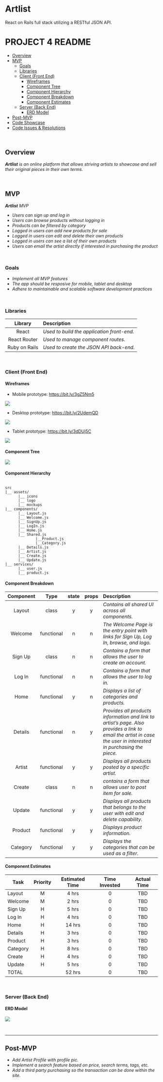 # Artlist
 React on Rails full stack utilizing a RESTful JSON API. 

# PROJECT 4 README <!-- omit in toc -->

- [Overview](#overview)
- [MVP](#mvp)
  - [Goals](#goals)
  - [Libraries](#libraries)
  - [Client (Front End)](#client-front-end)
    - [Wireframes](#wireframes)
    - [Component Tree](#component-tree)
    - [Component Hierarchy](#component-hierarchy)
    - [Component Breakdown](#component-breakdown)
    - [Component Estimates](#component-estimates)
  - [Server (Back End)](#server-back-end)
    - [ERD Model](#erd-model)
- [Post-MVP](#post-mvp)
- [Code Showcase](#code-showcase)
- [Code Issues & Resolutions](#code-issues--resolutions)

<br>

## Overview

_**Artlist** is an online platform that allows striving artists to showcase and sell their original pieces in their own terms._


<br>

## MVP

_**Artlist** MVP_
- _Users can sign up and log in_
- _Users can browse products without logging in_
- _Products can be filtered by category_
- _Logged in users can add new products for sale_
- _Logged in users can edit and delete their own products_
- _Logged in users can see a list of their own products_
- _Users can email the artist directly if interested in purchasing the product_


<br>

### Goals

- _Implement all MVP features_
- _The app should be resposive for mobile, tablet and desktop_
- _Adhere to maintainable and scalable software development practices_


<br>

### Libraries


|     Library      | Description                                |
| :--------------: | :----------------------------------------- |
|      React       | _Used to build the application front-end._ |
|   React Router   | _Used to manage component routes._         |
| Ruby on Rails    | _Used to create the JSON API back-end._    |


<br>

### Client (Front End)

#### Wireframes

- Mobile prototype: https://bit.ly/3gZ5Nm5

![](/README_files/mobile.gif)

- Desktop prototype: https://bit.ly/2UdemQD

![](/README_files/Desktop.gif)

- Tablet prototype: https://bit.ly/3dDUj5C

![](/README_files/tablet.gif)




#### Component Tree

![](/README_files/Diagram.png)

#### Component Hierarchy
 
``` structure

src
|__ assets/
      |__ icons
      |__ logo
      |__ mockups
|__ components/
      |__ Layout.js
      |__ Welcome.js
      |__ SignUp.js
      |__ LogIn.js
      |__ Home.js
      |__ Shared.js
              |__Product.js
              |__Category.js
      |__ Details.js
      |__ Artist.js
      |__ Create.js
      |__ Update.js
|__ services/
      |__ user.js
      |__ product.js

```

#### Component Breakdown

|  Component   |    Type    | state | props | Description                                                      |
| :----------: | :--------: | :---: | :---: | :--------------------------------------------------------------- |
|    Layout    | class      |   y   |   y   | _Contains all shared UI across all components._               |
|  Welcome     | functional |   n   |   n   | _The Welcome Page is the entry point with links for Sign Up, Log In, browse, and logo._ |
|   Sign Up    |   class    |   n   |   n   | _Contains a form that allows the user to create an account._      |
| Log In       | functional |   n   |   n   | _Contains a form that allows the user to log in._                 |
|    Home      | functional |   y   |   n   | _Displays a list of categories and products._ |
|    Details   | functional |   n   |   y   | _Provides all products information and link to artist’s page. Also provides a link to email the artist in case the user in interested in purchasing the piece._               |
|  Artist      | functional |   y   |   y   | _Displays all products posted by a specific artist._       |
|   Create     |   class    |   n   |   n   | _contains a form that allows user to post item for sale._      |
| Update       | functional |   y   |   y   | _Displays all products that belongs to the user with edit and delete capability._|
|  Product      | functional |   y   |   y   | _Displays product information._       |
|  Category      | functional |   y   |   y   | _Displays the categories that can be used as a filter._       |


#### Component Estimates

| Task                | Priority | Estimated Time | Time Invested | Actual Time |
| ------------------- | :------: | :------------: | :-----------: | :---------: |
| Layout              |    M     |     4 hrs      |     0         |     TBD     |
| Welcome             |    M     |     2 hrs      |     0         |     TBD     |
| Sign Up             |    H     |     5 hrs      |     0         |     TBD     |
| Log In              |    H     |     4 hrs      |     0         |     TBD     |
| Home                |    H     |     14 hrs     |     0         |     TBD     |
| Details             |    H     |     3 hrs      |     0         |     TBD     |
| Product             |    H     |     3 hrs      |     0         |     TBD     |
| Category            |    H     |     8 hrs      |     0         |     TBD     |
| Create              |    H     |     4 hrs      |     0         |     TBD     |
| Update              |    H     |     5 hrs      |     0         |     TBD     |
| TOTAL               |          |     52 hrs     |     0         |     TBD     |



<br>

### Server (Back End)

#### ERD Model

![](/README_files/BE.png)

<br>

***

## Post-MVP

- _Add Artist Profile with profile pic._
- _Implement a search feature based on price, search terms, tags, etc._
- _Add a third party purchasing so the transaction can be done within the site._




<!-- 
***
## Code Showcase 

> Use this section to include a brief code snippet of functionality that you are proud of and a brief description.

## Code Issues & Resolutions

> Use this section to list of all major issues encountered and their resolution, if you'd like.
-->
